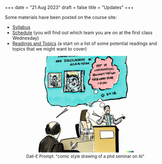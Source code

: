 +++
date = "21 Aug 2023"
draft = false
title = "Updates"
+++

Some materials have been posted on the course site:

- [Syllabus](/syllabus)
- [Schedule](/schedule) (you will find out which team you are on at the first class Wednesday)
- [Readings and Topics](/readings) (a start on a list of some potential readings and topics that we might want to cover)

<center>
<a href="/images/dallephdseminar.png"><img src="/images/dallephdseminar.png" width="60%"></a><br>
<font size="-1">Dall-E Prompt: "comic style drawing of a phd seminar on AI"</font>
</center>



